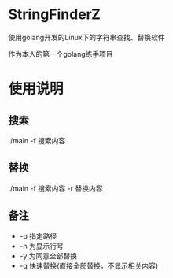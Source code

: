 # StringFinderZ
使用golang开发的Linux下的字符串查找、替换软件

作为本人的第一个golang练手项目

# 使用说明
## 搜索
./main -f 搜索内容
## 替换
./main -f 搜索内容 -r 替换内容
## 备注
* -p 指定路径
* -n 为显示行号
* -y 为同意全部替换
* -q 快速替换(直接全部替换，不显示相关内容)
